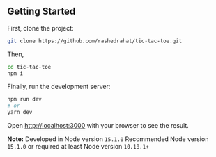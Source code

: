 ## Getting Started

First, clone the project:

```bash
git clone https://github.com/rashedrahat/tic-tac-toe.git
```

Then,
```bash
cd tic-tac-toe
npm i
```

Finally, run the development server:

```bash
npm run dev
# or
yarn dev
```

Open [http://localhost:3000](http://localhost:3000) with your browser to see the result.

**Note:** Developed in Node version `15.1.0` Recommended Node version `15.1.0` or required at least Node version `10.18.1+`
